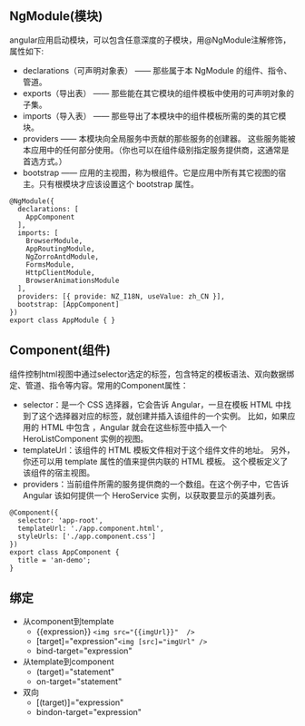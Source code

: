 ## NgModule(模块)
angular应用启动模块，可以包含任意深度的子模块，用@NgModule注解修饰，属性如下:
- declarations（可声明对象表） —— 那些属于本 NgModule 的组件、指令、管道。
- exports（导出表） —— 那些能在其它模块的组件模板中使用的可声明对象的子集。
- imports（导入表） —— 那些导出了本模块中的组件模板所需的类的其它模块。
- providers —— 本模块向全局服务中贡献的那些服务的创建器。 这些服务能被本应用中的任何部分使用。（你也可以在组件级别指定服务提供商，这通常是首选方式。）
- bootstrap —— 应用的主视图，称为根组件。它是应用中所有其它视图的宿主。只有根模块才应该设置这个 bootstrap 属性。
```
@NgModule({
  declarations: [
    AppComponent
  ],
  imports: [
    BrowserModule,
    AppRoutingModule,
    NgZorroAntdModule,
    FormsModule,
    HttpClientModule,
    BrowserAnimationsModule
  ],
  providers: [{ provide: NZ_I18N, useValue: zh_CN }],
  bootstrap: [AppComponent]
})
export class AppModule { }
```
## Component(组件)
组件控制html视图中通过selector选定的标签，包含特定的模板语法、双向数据绑定、管道、指令等内容。常用的Component属性：
- selector：是一个 CSS 选择器，它会告诉 Angular，一旦在模板 HTML 中找到了这个选择器对应的标签，就创建并插入该组件的一个实例。 比如，如果应用的 HTML 中包含 <app-hero-list></app-hero-list>，Angular 就会在这些标签中插入一个 HeroListComponent 实例的视图。
- templateUrl：该组件的 HTML 模板文件相对于这个组件文件的地址。 另外，你还可以用 template 属性的值来提供内联的 HTML 模板。 这个模板定义了该组件的宿主视图。
- providers：当前组件所需的服务提供商的一个数组。在这个例子中，它告诉 Angular 该如何提供一个 HeroService 实例，以获取要显示的英雄列表。
```
@Component({
  selector: 'app-root',
  templateUrl: './app.component.html',
  styleUrls: ['./app.component.css']
})
export class AppComponent {
  title = 'an-demo';
}
```
## 绑定
- 从component到template
  - {{expression}} `<img src="{{imgUrl}}"  />`
  - [target]="expression"`<img [src]="imgUrl" />`
  - bind-target="expression"
- 从template到component
  - (target)="statement"
  - on-target="statement"
- 双向
  - [(target)]="expression"
  - bindon-target="expression"
